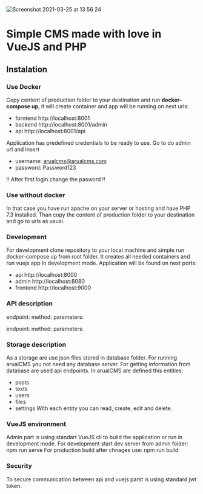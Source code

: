 ![Screenshot 2021-03-25 at 13 56 24](https://user-images.githubusercontent.com/4760295/112476277-04b9b680-8d72-11eb-8433-fb53ddb9f78a.png)


# Simple CMS made with love in VueJS and PHP


## Instalation
### Use Docker
Copy content of production folder to your destination and run **docker-compose up**, it will create container and app will be running on next urls:

- forntend http://localhost:8001
- backend http://localhost:8001/admin
- api http://localhost:8001/api

Application has predefined credentials to be ready to use. Go to do admin url and insert

- username: arualcms@arualcms.com
- password: Password123

!! After first login change the pasword !!

### Use without docker
In that case you have run apache on your server or hosting and have PHP 7.3 installed. Than copy the content of production folder to your destination and go to urls as usual.

### Development
For development clone repository to your local machine and simple run docker-compose up from root folder. It creates all needed containers and run vuejs app in development mode. Application will be found on next ports:

- api http://localhost:8000
- admin http://localhost:8080
- frontend http://localhost:9000

### API description
endpoint: 
method:
parameters:

endpoint: 
method:
parameters:


### Storage description
As a storage are use json files stored in database folder. For running arualCMS you not need any database server.
For getting information from database are used api endpoints. In arualCMS are defined this entities:
- posts
- texts
- users
- files
- settings
With each entity you can read, create, edit and delete.

### VueJS environment
Admin part is using standart VueJS cli to build the application or run in development mode.
For development start dev server from admin folder: npm run serve
For production build after chnages use: npm run build
### Security
To secure communication between api and vuejs parst is using standard jwt token.
